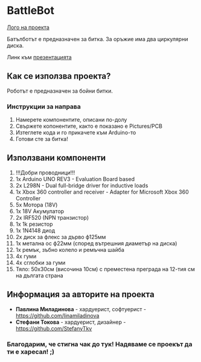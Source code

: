 # BattleBot

[Лого на проекта](bb.png)

Батълботът е предназначен за битка. За оръжие има два циркулярни диска.

Линк към [презентацията](https://docs.google.com/presentation/d/1oeRDDqVRljNsF_pRaTUkYjFw8iTTUIGnjSwjE-AOOSw/edit?usp=sharing)

## Как се използва проекта?

Роботът е предназначен за бойни битки. 

### Инструкции за направа

1) Намерете компонентите, описани по-долу
2) Свържете копонентите, кaкто е показано е Pictures/PCB
3) Изтеглете кода и го прикачете към Arduino-то
4) Готови сте за битка!

## Използвани компоненти

1) !!!Добри проводници!!!
2) 1x Arduino UNO REV3 - Evaluation Board based 
3) 2x L298N - Dual full-bridge driver for inductive loads 
4) 1x Xbox 360 controller and receiver - Adapter for Microsoft Xbox 360 Controller
5) 5x Мотора (18V)
6) 1x 18V Акумулатор
7) 2х IRF520 (NPN транзистор)
8) 1х 1k резистор
9) 1x 1N4148 диод 
10) 2x диск за флекс за дърво ф125мм
11) 1x метална ос ф22мм (според вътрешния диаметър на диска)
12) 1х ремък, зъбно колело и ремъчна шайба
13) 4х гуми
14) 4х сглобки за гуми 
15) Тяло: 50х30см (височина 10см) с преместена преграда на 12-тия см на дългата страна

## Информация за авторите на проекта

* **Павлина Миладинова** - хардуерист, софтуерист - https://github.com/linamiladinova
* **Стефани Токова** - хардуерист, дизайнер - https://github.com/StefanyTkv

### Благодарим, че стигна чак до тук! Надяваме се проекът да ти е харесал! ;)
